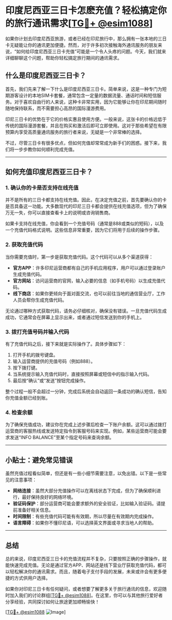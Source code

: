 # 印度尼西亚三日卡怎麽充值？轻松搞定你的旅行通讯需求[[TG💪+ @esim1088](https://t.me/s/esim1088)]

如果你计划去印度尼西亚旅游，或者已经在印尼旅行中，那么拥有一张本地的三日卡无疑能让你的通讯更加便捷。然而，对于许多初次接触海外通讯服务的朋友来说，“如何给印度尼西亚三日卡充值”可能是一个令人头疼的问题。今天，我们就来详细聊聊这个问题，帮助你轻松搞定旅行期间的通讯需求。

## 什么是印度尼西亚三日卡？

首先，我们先来了解一下什么是印度尼西亚三日卡。简单来说，这是一种专门为短期游客设计的本地SIM卡套餐，通常包含一定量的数据流量、通话时间和短信服务。对于喜欢自由行的人来说，这种卡非常实用，因为它能够让你在印尼期间随时随地保持联系，而不需要担心高昂的国际漫游费用。

印尼三日卡的优势在于它的价格实惠且使用方便。一般来说，这张卡的价格远低于传统的国际漫游套餐，并且在购买和激活后即可立即使用。这对于那些希望在有限预算内享受高质量通讯服务的旅行者来说，无疑是一个非常棒的选择。

不过，尽管三日卡有很多优点，但如何充值却常常成为新手们的困惑。接下来，我们将一步步教你如何顺利完成充值。

---

## 如何充值印度尼西亚三日卡？

### 1. 确认你的卡是否支持在线充值

并不是所有的三日卡都支持在线充值。因此，在决定充值之前，首先要确认你的卡是否具备这一功能。大多数现代的印尼三日卡都会提供在线充值选项，但为了确保万无一失，你可以直接查看卡上的说明或咨询销售商。

如果卡支持在线充值，你会看到一个充值号码（通常是888或类似的短码），以及一个充值代码格式说明。这些信息非常重要，因为它们将用于后续的操作步骤。

### 2. 获取充值代码

当你需要充值时，第一步是获取充值代码。这个代码可以从多个渠道获得：

- **官方APP**：许多印尼运营商都有自己的手机应用程序，用户可以通过登录账户生成充值代码。
- **官方网站**：访问运营商的官网，输入必要的信息（如手机号码）以生成充值代码。
- **线下商店**：如果你更倾向于面对面交流，也可以前往当地的通信营业厅，工作人员会帮你生成充值代码。

无论通过哪种方式获取代码，请务必仔细核对，确保没有错误。一旦充值代码生成成功，它通常会在屏幕上显示出来，或者通过短信发送到你的手机上。

### 3. 拨打充值号码并输入代码

有了充值代码之后，接下来就是实际操作了。具体步骤如下：

1. 打开手机的拨号键盘。
2. 输入运营商提供的充值号码（例如888）。
3. 按下拨打键。
4. 当系统提示输入充值代码时，直接按照屏幕或短信中的指示输入代码。
5. 最后按“确认”或“发送”按钮完成操作。

整个过程一般不会超过一分钟，完成后系统会自动返回一条成功的确认短信，告知你充值金额已经到账。

### 4. 检查余额

为了确保充值成功，建议你在完成上述步骤后检查一下账户余额。这可以通过拨打运营商的客服热线或发送特定指令到客服号码来实现。例如，某些运营商可能会要求发送“INFO BALANCE”至某个指定号码来查询余额。

---

## 小贴士：避免常见错误

虽然充值过程看似简单，但还是有一些小细节需要注意，以免出错。以下是一些常见的注意事项：

- **网络连接**：虽然大部分充值操作可以在离线状态下完成，但为了确保顺利进行，最好保持良好的网络环境。
- **验证码保护**：部分运营商可能会要求额外的安全验证，比如输入验证码。请提前准备好相关信息。
- **时间限制**：有些充值代码可能有有效期，所以尽量在有效期内完成操作。
- **语言障碍**：如果你不懂印尼语，可以选择英文界面或寻求当地人的帮助。

---

## 总结

总的来说，印度尼西亚三日卡的充值流程并不复杂，只要按照正确的步骤操作，就能快速完成充值。无论是通过官方APP、网站还是线下营业厅获取充值代码，都可以轻松解决你的通讯需求。而且，随着电子支付手段的发展，未来或许会有更多便捷的方式供用户选择。

如果你对印尼三日卡有任何疑问，或者想要了解更多关于旅行通讯的信息，欢迎随时加入我们的讨论群组[[TG💪+ @esim1088](https://t.me/s/esim1088)]。在这里，你可以与其他旅行爱好者分享经验，共同探讨如何让旅途更加顺畅愉快！

[[TG💪+ @esim1088](https://t.me/s/esim1088) ![Image](https://i.postimg.cc/4NQfJmqS/Snipaste-2025-05-13-00-14-12.png)]